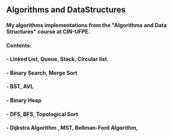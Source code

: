 ## Algorithms and DataStructures

#### My algorithms implementations from the "Algorithms and Data Structures" course at CIN-UFPE.

#### Contents:
#### - Linked List, Queue, Stack, Circular list.
#### - Binary Search, Merge Sort
#### - BST, AVL
#### - Binary Heap
#### - DFS, BFS, Topological Sort
#### - Dijkstra Algorithm , MST, Bellman-Ford Algorithm, 
 
